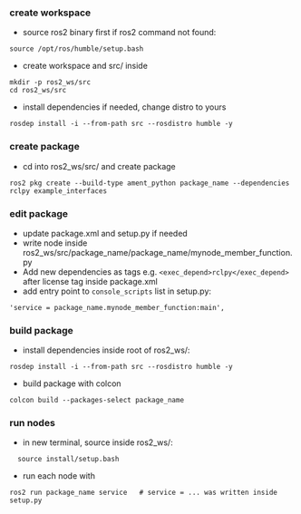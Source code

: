 ### create workspace

- source ros2 binary first if ros2 command not found:
```
source /opt/ros/humble/setup.bash
```
- create workspace and src/ inside
```
mkdir -p ros2_ws/src
cd ros2_ws/src
```

- install dependencies if needed, change distro to yours
```
rosdep install -i --from-path src --rosdistro humble -y
```
### create package

- cd into ros2_ws/src/ and create package
```
ros2 pkg create --build-type ament_python package_name --dependencies rclpy example_interfaces
```
### edit package
- update package.xml and setup.py if needed
- write node inside ros2_ws/src/package_name/package_name/mynode_member_function.py
- Add new dependencies as tags e.g. `<exec_depend>rclpy</exec_depend>` after license tag inside package.xml
- add entry point to `console_scripts` list in setup.py:
```
'service = package_name.mynode_member_function:main',
```

### build package

- install dependencies inside root of ros2_ws/:

```
rosdep install -i --from-path src --rosdistro humble -y
```

- build package with colcon

```
colcon build --packages-select package_name
```

### run nodes 

- in new terminal, source inside ros2_ws/:

```
  source install/setup.bash
```
- run each node with

```
ros2 run package_name service   # service = ... was written inside setup.py
```
  
